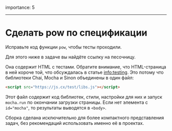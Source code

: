 importance: 5

---

# Сделать pow по спецификации

Исправьте код функции `pow`, чтобы тесты проходили.

Для этого ниже в задаче вы найдёте ссылку на песочницу.

Она содержит HTML с тестами. Обратите внимание, что HTML-страница в ней короче той, что обсуждалась в статье <info:testing>. Это потому что библиотеки Chai, Mocha и Sinon объединены в один файл:

```html
<script src="https://js.cx/test/libs.js"></script>
```

Этот файл содержит код библиотек, стили, настройки для них и запуск `mocha.run` по окончании загрузки страницы. Если нет элемента с `id="mocha"`, то результаты выводятся в `<body>`.

Сборка сделана исключительно для более компактного представления задач, без рекомендаций использовать именно её в проектах.
